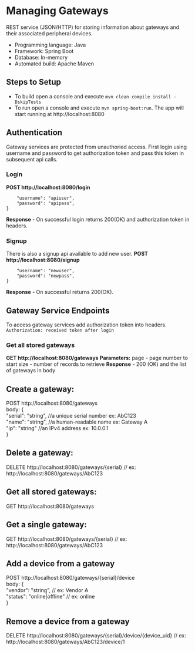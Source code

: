 # Managing Gateways
REST service (JSON/HTTP) for storing information about gateways and their associated peripheral devices.
- Programming language: Java
- Framework: Spring Boot
- Database: In-memory
- Automated build: Apache Maven

## Steps to Setup

- To build open a console and execute ```mvn clean compile install -DskipTests```
- To run open a console and execute ```mvn spring-boot:run```. The app will start running at http://localhost:8080

## Authentication
Gateway services are protected from unauthoried access. First login using username and password to get authorization token and pass this token in subsequent api calls.

### Login
**POST http://localhost:8080/login**
```body: {
    "username": "apiuser",
    "password": "apipass",
}
```
**Response** - On successful login returns 200(OK) and authorization token in headers.

### Signup
There is also a signup api available to add new user.
**POST http://localhost:8080/signup**
```body: {
    "username": "newuser",
    "password": "newpass",
}
```
**Response** - On successful returns 200(OK).

## Gateway Service Endpoints
To access gateway services add authorization token into headers. ```Authorization: received token after login```

### Get all stored gateways
**GET http://localhost:8080/gateways**
**Parameters:** page - page number to start
                size - number of records to retrieve
**Response** - 200 (OK) and the list of gateways in body

## Create a gateway:
POST http://localhost:8080/gateways<br>
body: {<br>
"serial": "string", //a unique serial number ex: AbC123<br>
"name": "string", //a human-readable name ex: Gateway A<br>
"ip": "string" //an IPv4 address ex: 10.0.0.1<br>
}

## Delete a gateway:
DELETE http://localhost:8080/gateways/{serial} // ex: http://localhost:8080/gateways/AbC123

## Get all stored gateways:
GET http://localhost:8080/gateways

## Get a single gateway:
GET http://localhost:8080/gateways/{serial} // ex: http://localhost:8080/gateways/AbC123

## Add a device from a gateway
POST http://localhost:8080/gateways/{serial}/device<br>
body: {<br>
"vendor": "string", // ex: Vendor A<br>
"status": "online|offline" // ex: online<br>
}

## Remove a device from a gateway
DELETE http://localhost:8080/gateways/{serial}/device/{device_uid} // ex: http://localhost:8080/gateways/AbC123/device/1
